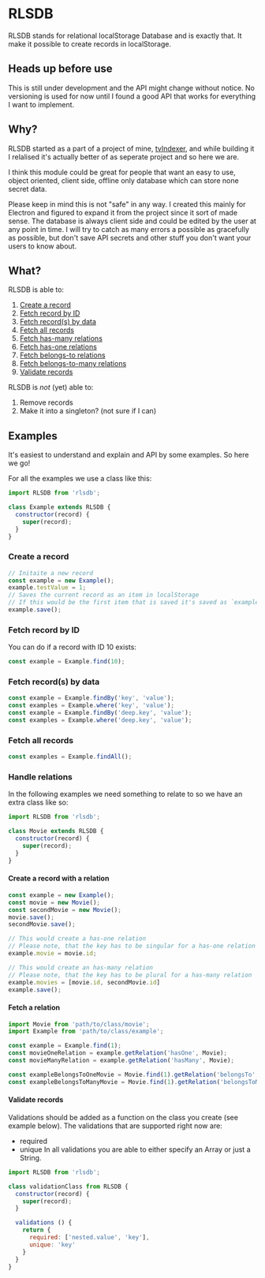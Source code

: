 # RLSDB
RLSDB stands for relational localStorage Database and is exactly that. It make it possible to create records in localStorage.

## Heads up before use
This is still under development and the API might change without notice.
No versioning is used for now until I found a good API that works for everything I want to implement.

## Why?
RLSDB started as a part of a project of mine, [tvIndexer](https://github.com/johman10/tvIndexer), and while building it I relalised it's actually better of as seperate project and so here we are.

I think this module could be great for people that want an easy to use, object oriented, client side, offline only database which can store none secret data.

Please keep in mind this is not "safe" in any way.
I created this mainly for Electron and figured to expand it from the project since it sort of made sense.
The database is always client side and could be edited by the user at any point in time.
I will try to catch as many errors a possible as gracefully as possible, but don't save API secrets and other stuff you don't want your users to know about.

## What?
RLSDB is able to:
1. [Create a record](#create-a-record)
2. [Fetch record by ID](#fetch-record-by-id)
3. [Fetch record(s) by data](#fetch-records-by-data)
4. [Fetch all records](#fetch-all-records)
5. [Fetch has-many relations](#fetch-a-relation)
6. [Fetch has-one relations](#fetch-a-relation)
7. [Fetch belongs-to relations](#fetch-a-relation)
8. [Fetch belongs-to-many relations](#fetch-a-relation)
9. [Validate records](#validate-records)

RLSDB is *not* (yet) able to:
1. Remove records
2. Make it into a singleton? (not sure if I can)

## Examples
It's easiest to understand and explain and API by some examples. So here we go!

For all the examples we use a class like this:
```js
import RLSDB from 'rlsdb';

class Example extends RLSDB {
  constructor(record) {
    super(record);
  }
}
```

### Create a record
```js
// Initaite a new record
const example = new Example();
example.testValue = 1;
// Saves the current record as an item in localStorage
// If this would be the first item that is saved it's saved as `examples1`
example.save();
```

### Fetch record by ID
You can do if a record with ID 10 exists:
```js
const example = Example.find(10);
```

### Fetch record(s) by data
```js
const example = Example.findBy('key', 'value');
const examples = Example.where('key', 'value');
const example = Example.findBy('deep.key', 'value');
const examples = Example.where('deep.key', 'value');
```

### Fetch all records
```js
const examples = Example.findAll();
```

### Handle relations
In the following examples we need something to relate to so we have an extra class like so:
```js
import RLSDB from 'rlsdb';

class Movie extends RLSDB {
  constructor(record) {
    super(record);
  }
}
```

#### Create a record with a relation
```js
const example = new Example();
const movie = new Movie();
const secondMovie = new Movie();
movie.save();
secondMovie.save();

// This would create a has-one relation
// Please note, that the key has to be singular for a has-one relation
example.movie = movie.id;

// This would create an has-many relation
// Please note, that the key has to be plural for a has-many relation
example.movies = [movie.id, secondMovie.id]
example.save();
```

#### Fetch a relation
```js
import Movie from 'path/to/class/movie';
import Example from 'path/to/class/example';

const example = Example.find(1);
const movieOneRelation = example.getRelation('hasOne', Movie);
const movieManyRelation = example.getRelation('hasMany', Movie);

const exampleBelongsToOneMovie = Movie.find(1).getRelation('belongsTo', Example);
const exampleBelongsToManyMovie = Movie.find(1).getRelation('belongsToMany', Example);
```

#### Validate records
Validations should be added as a function on the class you create (see example below).
The validations that are supported right now are:
 - required
 - unique
In all validations you are able to either specify an Array or just a String.

```js
import RLSDB from 'rlsdb';

class validationClass from RLSDB {
  constructor(record) {
    super(record);
  }

  validations () {
    return {
      required: ['nested.value', 'key'],
      unique: 'key'
    }
  }
}
```
